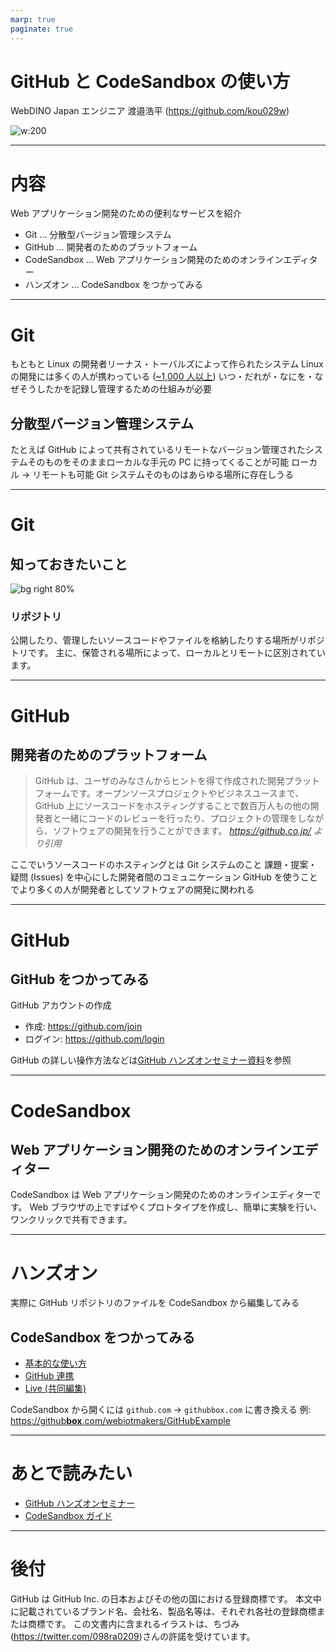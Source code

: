 ```yaml
---
marp: true
paginate: true
---
```


# GitHub と CodeSandbox の使い方

WebDINO Japan エンジニア
渡邉浩平 (https://github.com/kou029w)

![w:200](https://github.com/kou029w.png)

---

# 内容

Web アプリケーション開発のための便利なサービスを紹介

- Git … 分散型バージョン管理システム
- GitHub … 開発者のためのプラットフォーム
- CodeSandbox … Web アプリケーション開発のためのオンラインエディター
- ハンズオン … CodeSandbox をつかってみる

---

# Git

もともと Linux の開発者リーナス・トーバルズによって作られたシステム
Linux の開発には多くの人が携わっている ([~1,000 人以上](https://www.linuxfoundation.org/membership/join/))
いつ・だれが・なにを・なぜそうしたかを記録し管理するための仕組みが必要

## 分散型バージョン管理システム

たとえば GitHub によって共有されているリモートなバージョン管理されたシステムそのものをそのままローカルな手元の PC に持ってくることが可能
ローカル → リモートも可能
Git システムそのものはあらゆる場所に存在しうる

---

# Git

## 知っておきたいこと

![bg right 80%](https://pbs.twimg.com/media/ECVQXxQU0AEOeGD.jpg)

### リポジトリ

公開したり、管理したいソースコードやファイルを格納したりする場所がリポジトリです。
主に、保管される場所によって、ローカルとリモートに区別されています。

---

# GitHub

## 開発者のためのプラットフォーム

> GitHub は、ユーザのみなさんからヒントを得て作成された開発プラットフォームです。オープンソースプロジェクトやビジネスユースまで、GitHub 上にソースコードをホスティングすることで数百万人もの他の開発者と一緒にコードのレビューを行ったり、プロジェクトの管理をしながら、ソフトウェアの開発を行うことができます。
> _https://github.co.jp/ より引用_

ここでいうソースコードのホスティングとは Git システムのこと
課題・提案・疑問 (Issues) を中心にした開発者間のコミュニケーション
GitHub を使うことでより多くの人が開発者としてソフトウェアの開発に関われる

---

# GitHub

## GitHub をつかってみる

GitHub アカウントの作成

- 作成: https://github.com/join
- ログイン: https://github.com/login

GitHub の詳しい操作方法などは[GitHub ハンズオンセミナー資料](https://github.com/webiotmakers/github-handson/blob/master/Docs/WIMC_GItHub_HandsOn.pdf)を参照

---

# CodeSandbox

## Web アプリケーション開発のためのオンラインエディター

CodeSandbox は Web アプリケーション開発のためのオンラインエディターです。 Web ブラウザの上ですばやくプロトタイプを作成し、簡単に実験を行い、ワンクリックで共有できます。

---

# ハンズオン

実際に GitHub リポジトリのファイルを CodeSandbox から編集してみる

## CodeSandbox をつかってみる

- [基本的な使い方](https://csb-jp.github.io/docs/usage)
- [GitHub 連携](https://csb-jp.github.io/docs/github)
- [Live (共同編集)](https://csb-jp.github.io/docs/live)

CodeSandbox から開くには `github.com` → `githubbox.com` に書き換える
例: [https://github**box**.com/webiotmakers/GitHubExample](https://githubbox.com/webiotmakers/GitHubExample)

---

# あとで読みたい

- [GitHub ハンズオンセミナー](https://github.com/webiotmakers/github-handson/blob/master/Docs/WIMC_GItHub_HandsOn.pdf)
- [CodeSandbox ガイド](https://csb-jp.github.io/)

---

# 後付

GitHub は GitHub Inc. の日本およびその他の国における登録商標です。
本文中に記載されているブランド名、会社名、製品名等は、それぞれ各社の登録商標または商標です。
この文書内に含まれるイラストは、ちづみ(https://twitter.com/098ra0209)さんの許諾を受けています。
